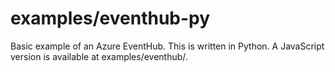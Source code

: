 # examples/eventhub-py

Basic example of an Azure EventHub. This is written in Python.  A JavaScript version is available at examples/eventhub/.

